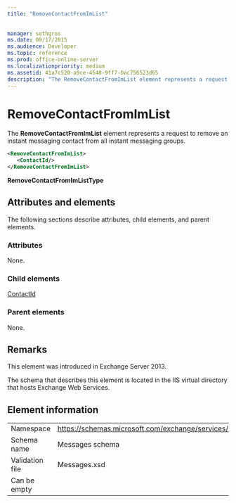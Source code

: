 ```yaml
---
title: "RemoveContactFromImList"
 
 
manager: sethgros
ms.date: 09/17/2015
ms.audience: Developer
ms.topic: reference
ms.prod: office-online-server
ms.localizationpriority: medium
ms.assetid: 41a7c520-a9ce-4548-9ff7-0ac756523d65
description: "The RemoveContactFromImList element represents a request to remove an instant messaging contact from all instant messaging groups."
---
```


# RemoveContactFromImList

The **RemoveContactFromImList** element represents a request to remove an instant messaging contact from all instant messaging groups. 
  
```XML
<RemoveContactFromImList>
   <ContactId/>
</RemoveContactFromImList>
```

 **RemoveContactFromImListType**
## Attributes and elements

The following sections describe attributes, child elements, and parent elements.
  
### Attributes

None.
  
### Child elements

[ContactId](contactid.md)
  
### Parent elements

None.
  
## Remarks

This element was introduced in Exchange Server 2013.
  
The schema that describes this element is located in the IIS virtual directory that hosts Exchange Web Services.
  
## Element information

|||
|:-----|:-----|
|Namespace  <br/> |https://schemas.microsoft.com/exchange/services/2006/messages  <br/> |
|Schema name  <br/> |Messages schema  <br/> |
|Validation file  <br/> |Messages.xsd  <br/> |
|Can be empty  <br/> ||
   

